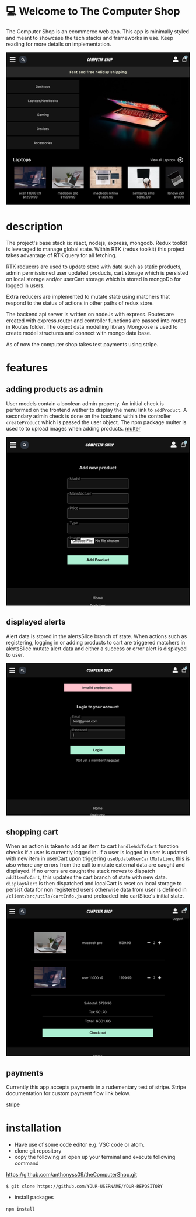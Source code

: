 # :computer: Welcome to The Computer Shop

The Computer Shop is an ecommerce web app. This app is minimally styled and meant to showcase the tech stacks and frameworks in use. Keep reading for more details on implementation.

![homePage](/client/src/assets/images/homePage.png)

# description

The project's base stack is: react, nodejs, express, mongodb.
Redux toolkit is leveraged to manage global state. Within RTK (redux toolkit) this project takes advantage of RTK query for all fetching.

RTK reducers are used to update store with data such as static products, admin permissioned user updated products, cart storage which is persisted on local storage and/or userCart storage which is stored in mongoDb for logged in users.

Extra reducers are implemented to mutate state using matchers that respond to the status of actions in other paths of redux store.

The backend api server is written on nodeJs with express. Routes are created with express.router and controller functions are passed into routes in Routes folder.
The object data modelling library Mongoose is used to create model structures and connect with mongo data base.

As of now the computer shop takes test payments using stripe.

# features

## adding products as admin

User models contain a boolean admin property. An initial check is performed on the frontend wether to display the menu link to `addProduct`. A secondary admin check is done on the backend within the controller `createProduct` which is passed the user object.
The npm package multer is used to to upload images when adding products.
[multer](https://www.npmjs.com/package/multer)

![addProduct](/client/src/assets/images/addProduct.png)

## displayed alerts

Alert data is stored in the alertsSlice branch of state. When actions such as registering, logging in or adding products to cart are triggered matchers in alertsSlice mutate alert data and either a success or error alert is displayed to user.

![alertImage](/client/src/assets/images/alertImage.png)

## shopping cart

When an action is taken to add an item to cart `handleAddToCart` function checks if a user is currently logged in. If a user is logged in user is updated with new item in userCart upon triggering `useUpdateUserCartMutation`, this is also where any errors from the call to mutate external data are caught and displayed.
If no errors are caught the stack moves to dispatch `addItemToCart`, this updates the cart branch of state with new data. `displayAlert` is then dispatched and localCart is reset on local storage to persist data for non registered users otherwise data from user is defined in `/client/src/utils/cartInfo.js` and preloaded into cartSlice's initial state.

![cartView](/client/src/assets/images/cartView.png)

## payments

Currently this app accepts payments in a rudementary test of stripe. Stripe documentation for custom payment flow link below.

[stripe](https://stripe.com/docs/payments/accept-a-payment?platform=web&ui=elements)

# installation

- Have use of some code editor e.g. VSC code or atom.
- clone git repository
- copy the following url open up your terminal and execute following command

https://github.com/anthonyss09/theComputerShop.git

`$ git clone https://github.com/YOUR-USERNAME/YOUR-REPOSITORY`

- install packages

`npm install`
